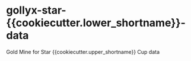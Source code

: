 # gollyx-star-{{cookiecutter.lower_shortname}}-data

Gold Mine for Star {{cookiecutter.upper_shortname}} Cup data
